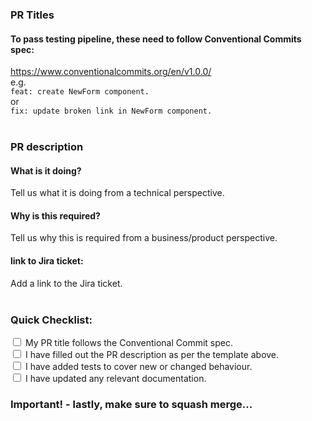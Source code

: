 ### PR Titles
#### To pass testing pipeline, these need to follow Conventional Commits spec:
https://www.conventionalcommits.org/en/v1.0.0/
<br>
e.g.
<br>
`feat: create NewForm component.`
<br>
or
<br>
`fix: update broken link in NewForm component.`
<br>
<br>


### PR description
#### What is it doing?
Tell us what it is doing from a technical perspective.

#### Why is this required?
Tell us why this is required from a business/product perspective.

#### link to Jira ticket:
Add a link to the Jira ticket.
<br>
<br>


### Quick Checklist:
<input type="checkbox">
<label>My PR title follows the Conventional Commit spec.</label>
<br>

<input type="checkbox">
<label>I have filled out the PR description as per the template above.</label>
<br>

<input type="checkbox">
<label>I have added tests to cover new or changed behaviour.</label>
<br>

<input type="checkbox">
<label>I have updated any relevant documentation.</label>
<br>

### Important! - lastly, make sure to squash merge...
